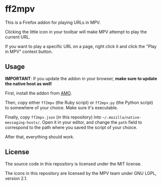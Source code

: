 ff2mpv
======

This is a Firefox addon for playing URLs in MPV.

Clicking the little icon in your toolbar will make MPV attempt to play the current URL.

If you want to play a specific URL on a page, right click it and click the "Play in MPV"
context button.

## Usage

**IMPORTANT**: If you update the addon in your browser, **make sure to update the native host as
well**!

First, install the addon from [AMO](https://addons.mozilla.org/en-US/firefox/addon/ff2mpv/).

Then, copy either `ff2mpv` (the Ruby script) or `ff2mpv.py` (the Python script) to somewhere of your choice. Make sure it's executable.

Finally, copy `ff2mpv.json` (in this repository) into `~/.mozilla/native-messaging-hosts/`. Open
it in your editor, and change the `path` field to correspond to the path where you saved
the script of your choice.

After that, everything should work.

## License

The source code in this repository is licensed under the MIT license.

The icons in this repository are licensed by the MPV team under GNU LGPL, version 2.1.
